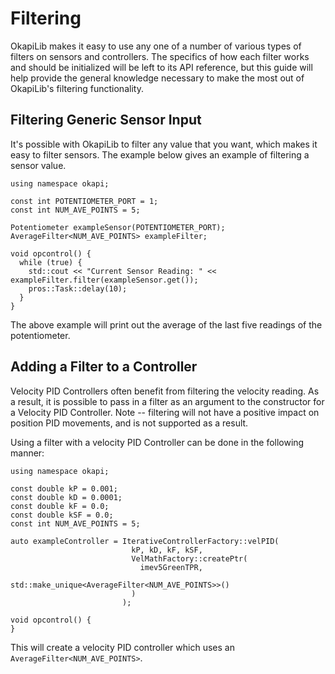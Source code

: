 Filtering
=========

OkapiLib makes it easy to use any one of a number of various types of
filters on sensors and controllers. The specifics of how each filter
works and should be initialized will be left to its API reference, but
this guide will help provide the general knowledge necessary to make the
most out of OkapiLib's filtering functionality.

Filtering Generic Sensor Input
------------------------------

It's possible with OkapiLib to filter any value that you want, which
makes it easy to filter sensors. The example below gives an example of
filtering a sensor value.

``` {.cpp}
using namespace okapi;

const int POTENTIOMETER_PORT = 1;
const int NUM_AVE_POINTS = 5;

Potentiometer exampleSensor(POTENTIOMETER_PORT);
AverageFilter<NUM_AVE_POINTS> exampleFilter;

void opcontrol() {
  while (true) {
    std::cout << "Current Sensor Reading: " << exampleFilter.filter(exampleSensor.get());
    pros::Task::delay(10);
  }
}
```

The above example will print out the average of the last five readings
of the potentiometer.

Adding a Filter to a Controller
-------------------------------

Velocity PID Controllers often benefit from filtering the velocity
reading. As a result, it is possible to pass in a filter as an argument
to the constructor for a Velocity PID Controller. Note \-- filtering
will not have a positive impact on position PID movements, and is not
supported as a result.

Using a filter with a velocity PID Controller can be done in the
following manner:

``` {.cpp}
using namespace okapi;

const double kP = 0.001;
const double kD = 0.0001;
const double kF = 0.0;
const double kSF = 0.0;
const int NUM_AVE_POINTS = 5;

auto exampleController = IterativeControllerFactory::velPID(
                           kP, kD, kF, kSF,
                           VelMathFactory::createPtr(
                             imev5GreenTPR,
                             std::make_unique<AverageFilter<NUM_AVE_POINTS>>()
                           )
                         );

void opcontrol() {
}
```

This will create a velocity PID controller which uses an
`AverageFilter<NUM_AVE_POINTS>`.
